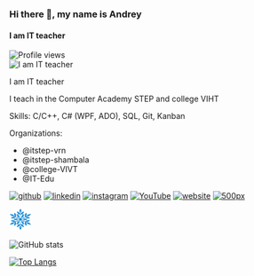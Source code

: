 ### Hi there 👋, my name is Andrey
#### I am IT teacher
![Profile views](https://gpvc.arturio.dev/anst-foto)  
![I am IT teacher](https://arturssmirnovs.github.io/github-profile-readme-generator/images/banner.png)

I am IT teacher

I teach in the Computer Academy STEP and college VIHT

Skills: C/C++, C# (WPF, ADO), SQL, Git, Kanban

Organizations:
- @itstep-vrn
- @itstep-shambala
- @college-VIVT
- @IT-Edu


[<img src='https://cdn.jsdelivr.net/npm/simple-icons@3.0.1/icons/github.svg' alt='github' height='40'>](https://github.com/anst-foto)  [<img src='https://cdn.jsdelivr.net/npm/simple-icons@3.0.1/icons/linkedin.svg' alt='linkedin' height='40'>](https://www.linkedin.com/in/starinin-andrey/)  [<img src='https://cdn.jsdelivr.net/npm/simple-icons@3.0.1/icons/instagram.svg' alt='instagram' height='40'>](https://www.instagram.com/anstfoto/)  [<img src='https://cdn.jsdelivr.net/npm/simple-icons@3.0.1/icons/youtube.svg' alt='YouTube' height='40'>](https://www.youtube.com/channel/UC1NBQ7IKptpWo-YLLJkXZlQ)  [<img src='https://cdn.jsdelivr.net/npm/simple-icons@3.0.1/icons/icloud.svg' alt='website' height='40'>](http://anst-foto.ru)  [<img src='https://cdn.jsdelivr.net/npm/simple-icons@3.0.1/icons/500px.svg' alt='500px' height='40'>](https://500px.com/p/andreystarinin)  

<a href='https://archiveprogram.github.com/'><img src='https://raw.githubusercontent.com/acervenky/animated-github-badges/master/assets/acbadge.gif' width='40' height='40'></a> 

![GitHub stats](https://github-readme-stats.vercel.app/api?username=anst-foto&show_icons=true)  

[![Top Langs](https://github-readme-stats-axpwmfcg3.vercel.app/api/top-langs/?username=anst-foto&layout=compact)](https://github.com/anst-foto/github-readme-stats)
